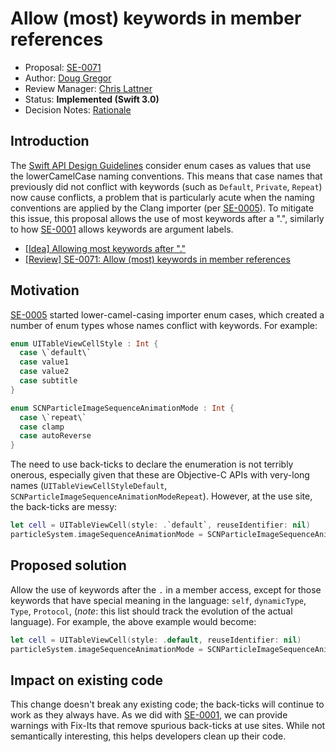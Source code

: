 # Allow (most) keywords in member references

* Proposal: [SE-0071](0071-member-keywords.md)
* Author: [Doug Gregor](https://github.com/DougGregor)
* Review Manager: [Chris Lattner](https://github.com/lattner)
* Status: **Implemented (Swift 3.0)**
* Decision Notes: [Rationale](https://forums.swift.org/t/accepted-se-0071-allow-most-keywords-in-member-references/2421)

## Introduction

The [Swift API Design
Guidelines](https://swift.org/documentation/api-design-guidelines/)
consider enum cases as values that use the lowerCamelCase naming
conventions. This means that case names that previously did not
conflict with keywords (such as `Default`, `Private`, `Repeat`) now
cause conflicts, a problem that is particularly acute when the naming
conventions are applied by the Clang importer (per
[SE-0005](0005-objective-c-name-translation.md)). To
mitigate this issue, this proposal allows the use of most keywords
after a ".", similarly to how
[SE-0001](0001-keywords-as-argument-labels.md)
allows keywords are argument labels.

* [\[Idea\] Allowing most keywords after "."](https://forums.swift.org/t/idea-allowing-most-keywords-after/1592)
* [\[Review\] SE-0071: Allow (most) keywords in member references](https://forums.swift.org/t/review-se-0071-allow-most-keywords-in-member-references/2346)

## Motivation

[SE-0005](0005-objective-c-name-translation.md)
started lower-camel-casing importer enum cases, which created a number
of enum types whose names conflict with keywords. For example:

```swift
enum UITableViewCellStyle : Int {
  case \`default\`
  case value1
  case value2
  case subtitle
}

enum SCNParticleImageSequenceAnimationMode : Int {
  case \`repeat\`
  case clamp
  case autoReverse
}
```

The need to use back-ticks to declare the enumeration is not terribly
onerous, especially given that these are Objective-C APIs with
very-long names (`UITableViewCellStyleDefault`,
`SCNParticleImageSequenceAnimationModeRepeat`). However, at the use
site, the back-ticks are messy:

```swift
let cell = UITableViewCell(style: .`default`, reuseIdentifier: nil)
particleSystem.imageSequenceAnimationMode = SCNParticleImageSequenceAnimationMode.`repeat`
```

## Proposed solution

Allow the use of keywords after the `.` in a member access, except for
those keywords that have special meaning in the language: `self`,
`dynamicType`, `Type`, `Protocol`, (*note*: this list should track the
evolution of the actual language). For example, the above example
would become:

```swift
let cell = UITableViewCell(style: .default, reuseIdentifier: nil)
particleSystem.imageSequenceAnimationMode = SCNParticleImageSequenceAnimationMode.repeat
```

## Impact on existing code

This change doesn't break any existing code; the back-ticks will
continue to work as they always have. As we did with
[SE-0001](0001-keywords-as-argument-labels.md),
we can provide warnings with Fix-Its that remove spurious back-ticks
at use sites. While not semantically interesting, this helps
developers clean up their code.
